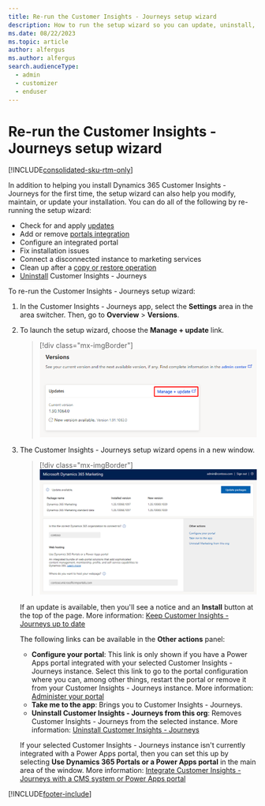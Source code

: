 ```yaml
---
title: Re-run the Customer Insights - Journeys setup wizard
description: How to run the setup wizard so you can update, uninstall, or modify an existing Dynamics 365 Customer Insights - Journeys environment.
ms.date: 08/22/2023
ms.topic: article
author: alfergus
ms.author: alfergus
search.audienceType: 
  - admin
  - customizer
  - enduser
---
```


# Re-run the Customer Insights - Journeys setup wizard

[!INCLUDE[consolidated-sku-rtm-only](../includes/consolidated-sku-rtm-only.md)]

In addition to helping you install Dynamics 365 Customer Insights - Journeys for the first time, the setup wizard can also help you modify, maintain, or update your installation. You can do all of the following by re-running the setup wizard:

- Check for and apply [updates](apply-updates.md)
- Add or remove [portals integration](portal-optional.md)
- Configure an integrated portal
- Fix installation issues
- Connect a disconnected instance to marketing services
- Clean up after a [copy or restore operation](manage-marketing-environments.md)
- [Uninstall](uninstall-marketing.md) Customer Insights - Journeys

To re-run the Customer Insights - Journeys setup wizard:

1. In the Customer Insights - Journeys app, select the **Settings** area in the area switcher. Then, go to **Overview** > **Versions**.
1. To launch the setup wizard, choose the **Manage + update** link.

    > [!div class="mx-imgBorder"]
    > ![Audience configuration settings screenshot.](media/fre-re-run4.png "Audience configuration settings screenshot")

1. The Customer Insights - Journeys setup wizard opens in a new window.

    > [!div class="mx-imgBorder"]
    > ![Setup wizard running on an existing Customer Insights - Journeys instance.](media/fre-re-run3.png "Setup wizard running on an existing Customer Insights - Journeys instance")

    If an update is available, then you'll see a notice and an **Install** button at the top of the page. More information: [Keep Customer Insights - Journeys up to date](apply-updates.md)

    The following links can be available in the **Other actions** panel:

    - **Configure your portal**: This link is only shown if you have a Power Apps portal integrated with your selected Customer Insights - Journeys instance. Select this link to go to the portal configuration where you can, among other things, restart the portal or remove it from your Customer Insights - Journeys instance. More information: [Administer your portal](/powerapps/maker/portals/admin/power-platform-admin-center)
    - **Take me to the app**: Brings you to Customer Insights - Journeys.
    - **Uninstall Customer Insights - Journeys from this org**: Removes Customer Insights - Journeys from the selected instance. More information: [Uninstall Customer Insights - Journeys](uninstall-marketing.md)

    If your selected Customer Insights - Journeys instance isn't currently integrated with a Power Apps portal, then you can set this up by selecting **Use Dynamics 365 Portals or a Power Apps portal** in the main area of the window. More information: [Integrate Customer Insights - Journeys with a CMS system or Power Apps portal](portal-optional.md)

[!INCLUDE[footer-include](../includes/footer-banner.md)]
